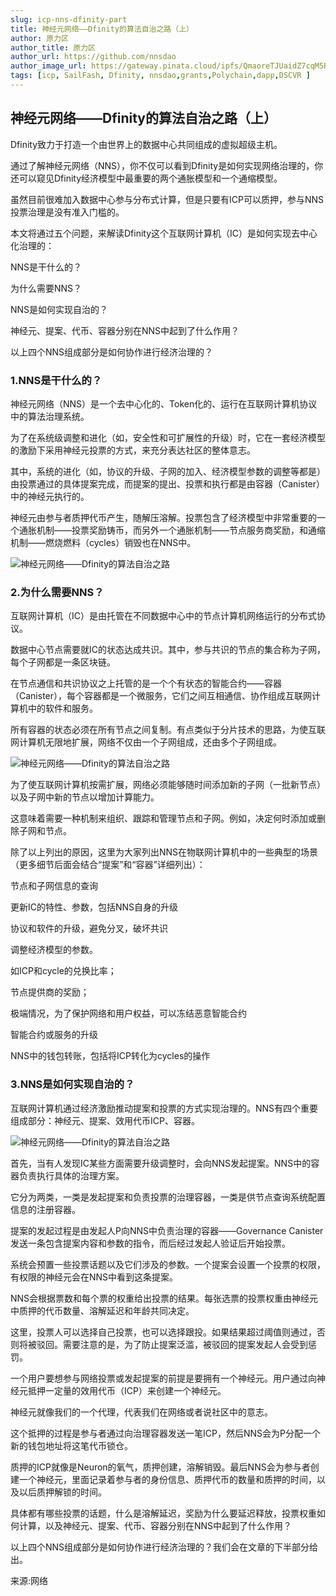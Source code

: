 ```yaml
---
slug: icp-nns-dfinity-part
title: 神经元网络——Dfinity的算法自治之路（上）
author: 原力区
author_title: 原力区
author_url: https://github.com/nnsdao
author_image_url: https://gateway.pinata.cloud/ipfs/QmaoreTJUaidZ7cqM5RKHPnGciN3F3QUWKfH1W3shuAu4x
tags: [icp, SailFash, Dfinity, nnsdao,grants,Polychain,dapp,DSCVR ]
---
```


## 神经元网络——Dfinity的算法自治之路（上）

Dfinity致力于打造一个由世界上的数据中心共同组成的虚拟超级主机。


通过了解神经元网络（NNS），你不仅可以看到Dfinity是如何实现网络治理的，你还可以窥见Dfinity经济模型中最重要的两个通胀模型和一个通缩模型。

虽然目前很难加入数据中心参与分布式计算，但是只要有ICP可以质押，参与NNS投票治理是没有准入门槛的。

本文将通过五个问题，来解读Dfinity这个互联网计算机（IC）是如何实现去中心化治理的：


NNS是干什么的？

为什么需要NNS？

NNS是如何实现自治的？

神经元、提案、代币、容器分别在NNS中起到了什么作用？

以上四个NNS组成部分是如何协作进行经济治理的？


### 1.NNS是干什么的？

神经元网络（NNS）是一个去中心化的、Token化的、运行在互联网计算机协议中的算法治理系统。


为了在系统级调整和进化（如，安全性和可扩展性的升级）时，它在一套经济模型的激励下采用神经元投票的方式，来充分表达社区的整体意志。


其中，系统的进化（如，协议的升级、子网的加入、经济模型参数的调整等都是）由投票通过的具体提案完成，而提案的提出、投票和执行都是由容器（Canister）中的神经元执行的。


神经元由参与者质押代币产生，随解压溶解。投票包含了经济模型中非常重要的一个通胀机制——投票奖励铸币，而另外一个通胀机制——节点服务商奖励，和通缩机制——燃烧燃料（cycles）销毁也在NNS中。

![神经元网络——Dfinity的算法自治之路](https://www.dailybtc.cn/wp-content/uploads/2021/06/frc-f258963db0b614e608fb253ec4518882.png)


### 2.为什么需要NNS？

互联网计算机（IC）是由托管在不同数据中心中的节点计算机网络运行的分布式协议。



数据中心节点需要就IC的状态达成共识。其中，参与共识的节点的集合称为子网，每个子网都是一条区块链。



在节点通信和共识协议之上托管的是一个个有状态的智能合约——容器（Canister），每个容器都是一个微服务，它们之间互相通信、协作组成互联网计算机中的软件和服务。



所有容器的状态必须在所有节点之间复制。有点类似于分片技术的思路，为使互联网计算机无限地扩展，网络不仅由一个子网组成，还由多个子网组成。

![神经元网络——Dfinity的算法自治之路](https://www.dailybtc.cn/wp-content/uploads/2021/06/frc-5048b33de104de97362fcfdea4bb35da.png)

为了使互联网计算机按需扩展，网络必须能够随时间添加新的子网（一批新节点）以及子网中新的节点以增加计算能力。



这意味着需要一种机制来组织、跟踪和管理节点和子网。例如，决定何时添加或删除子网和节点。



除了以上列出的原因，这里为大家列出NNS在物联网计算机中的一些典型的场景（更多细节后面会结合“提案”和“容器”详细列出）：



节点和子网信息的查询

更新IC的特性、参数，包括NNS自身的升级

协议和软件的升级，避免分叉，破坏共识

调整经济模型的参数。

如ICP和cycle的兑换比率；

节点提供商的奖励；

极端情况，为了保护网络和用户权益，可以冻结恶意智能合约

智能合约或服务的升级

NNS中的钱包转账，包括将ICP转化为cycles的操作

### 3.NNS是如何实现自治的？

互联网计算机通过经济激励推动提案和投票的方式实现治理的。NNS有四个重要组成部分：神经元、提案、效用代币ICP、容器。

![神经元网络——Dfinity的算法自治之路](https://www.dailybtc.cn/wp-content/uploads/2021/06/frc-f5c647a8afc0cc0d773d42ba6f713a30.png)

首先，当有人发现IC某些方面需要升级调整时，会向NNS发起提案。NNS中的容器负责执行具体的治理方案。



它分为两类，一类是发起提案和负责投票的治理容器，一类是供节点查询系统配置信息的注册容器。



提案的发起过程是由发起人P向NNS中负责治理的容器——Governance Canister发送一条包含提案内容和参数的指令，而后经过发起人验证后开始投票。



系统会预置一些投票话题以及它们涉及的参数。一个提案会设置一个投票的权限，有权限的神经元会在NNS中看到这条提案。



NNS会根据票数和每个票的权重给出投票的结果。每张选票的投票权重由神经元中质押的代币数量、溶解延迟和年龄共同决定。



这里，投票人可以选择自己投票，也可以选择跟投。如果结果超过阈值则通过，否则将被驳回。需要注意的是，为了防止提案泛滥，被驳回的提案发起人会受到惩罚。



一个用户要想参与网络投票或发起提案的前提是要拥有一个神经元。用户通过向神经元抵押一定量的效用代币（ICP）来创建一个神经元。



神经元就像我们的一个代理，代表我们在网络或者说社区中的意志。



这个抵押的过程是参与者通过向治理容器发送一笔ICP，然后NNS会为P分配一个新的钱包地址将这笔代币锁仓。



质押的ICP就像是Neuron的氧气，质押创建，溶解销毁。最后NNS会为参与者创建一个神经元，里面记录着参与者的身份信息、质押代币的数量和质押的时间，以及以后质押解锁的时间。



具体都有哪些投票的话题，什么是溶解延迟，奖励为什么要延迟释放，投票权重如何计算，以及神经元、提案、代币、容器分别在NNS中起到了什么作用？



以上四个NNS组成部分是如何协作进行经济治理的？我们会在文章的下半部分给出。


来源:网络
